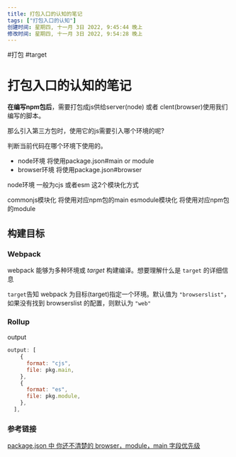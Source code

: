```yaml
---
title: 打包入口的认知的笔记
tags: ["打包入口的认知"]
创建时间: 星期四, 十一月 3日 2022, 9:45:44 晚上
修改时间: 星期四, 十一月 3日 2022, 9:54:28 晚上
---
```

#打包 #target

# 打包入口的认知的笔记

**在编写npm包后**，需要打包成js供给server(node) 或者 clent(browser)使用我们编写的脚本。

那么引入第三方包时，使用它的js需要引入哪个环境的呢?

判断当前代码在哪个环境下使用的。

- node环境 将使用package.json#main or module
- browser环境 将使用package.json#browser

node环境 一般为cjs 或者esm 这2个模块化方式

commonjs模块化 将使用对应npm包的main
esmodule模块化 将使用对应npm包的module

## 构建目标

### Webpack

webpack 能够为多种环境或 _target_ 构建编译。想要理解什么是 `target` 的详细信息

`target`告知 webpack 为目标(target)指定一个环境。默认值为 `"browserslist"`，如果没有找到 browserslist 的配置，则默认为 `"web"`

### Rollup

output

```js
output: [
    {
      format: "cjs",
      file: pkg.main,
    },
    {
      format: "es",
      file: pkg.module,
    },
  ],
```

### 参考链接

[package.json 中 你还不清楚的 browser，module，main 字段优先级](https://github.com/SunshowerC/blog/issues)